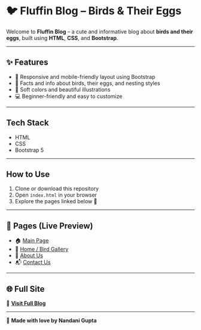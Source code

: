 
# 🐦 Fluffin Blog – Birds & Their Eggs

Welcome to **Fluffin Blog** – a cute and informative blog about **birds and their eggs**, built using **HTML**, **CSS**, and **Bootstrap**.

---

## ✨ Features

- 📱 Responsive and mobile-friendly layout using Bootstrap
- 🐤 Facts and info about birds, their eggs, and nesting styles
- 🎨 Soft colors and beautiful illustrations
- 💻 Beginner-friendly and easy to customize

---

##  Tech Stack

- HTML  
- CSS  
- Bootstrap 5

---

##  How to Use

1. Clone or download this repository  
2. Open `index.html` in your browser  
3. Explore the pages linked below 🐥

---

## 📄 Pages (Live Preview)

- 🏠 [Main Page](https://nandani1414.github.io/fluffin-blog/index.html)  
- 🐣 [Home / Bird Gallery](https://nandani1414.github.io/fluffin-blog/home.html)  
- 👤 [About Us](https://nandani1414.github.io/fluffin-blog/aboutus.html)  
- 📬 [Contact Us](https://nandani1414.github.io/fluffin-blog/contactus.html)

---

## 🌐 Full Site

🔗 **[Visit Full Blog](https://nandani1414.github.io/fluffin-blog/)**  


---

🧁 **Made with love by Nandani Gupta**

